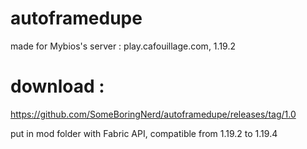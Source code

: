 # autoframedupe

made for Mybios's server : 
play.cafouillage.com, 1.19.2

# download : 

https://github.com/SomeBoringNerd/autoframedupe/releases/tag/1.0

put in mod folder with Fabric API, compatible from 1.19.2 to 1.19.4
